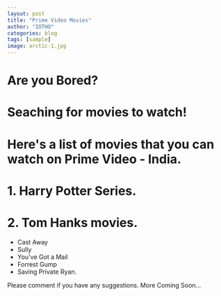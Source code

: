 ```yaml
---
layout: post
title: "Prime Video Movies"
author: "IOTHO"
categories: blog
tags: [sample]
image: arctic-1.jpg
---
```


# Are you Bored?
# Seaching for movies to watch! 
# Here's a list of movies that you can watch on Prime Video - India.



# 1. Harry Potter Series.

# 2. Tom Hanks movies.
  * Cast Away
  * Sully
  * You've Got a Mail
  * Forrest Gump 
  * Saving Private Ryan. 


Please comment if you have any suggestions.
More Coming Soon...
